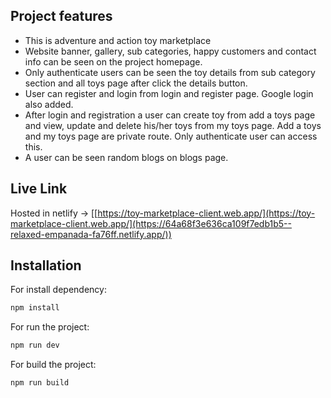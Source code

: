 ## Project features

- This is adventure and action toy marketplace
- Website banner, gallery, sub categories, happy customers and contact info can be seen on the project homepage.
- Only authenticate users can be seen the toy details from sub category section and all toys page after click the details button.
- User can register and login from login and register page. Google login also added.
- After login and registration a user can create toy from add a toys page and view, update and delete his/her toys from my toys page. Add a toys and my toys page are private route. Only authenticate user can access this.
- A user can be seen random blogs on blogs page.

## Live Link

Hosted in netlify -> [[https://toy-marketplace-client.web.app/](https://toy-marketplace-client.web.app/](https://64a68f3e636ca109f7edb1b5--relaxed-empanada-fa76ff.netlify.app/))

## Installation

For install dependency:

```sh
npm install
```

For run the project:

```sh
npm run dev
```

For build the project:

```sh
npm run build
```
